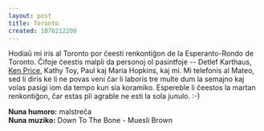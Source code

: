 ```yaml
---
layout: post
title: Toronto
created: 1076212200
---
```

Hodiaŭ mi iris al Toronto por ĉeesti renkontiĝon de la Esperanto-Rondo de Toronto.  Ĉifoje ĉeestis malpli da personoj ol pasintfoje -- Detlef Karthaus, [Ken Price](http://webhome.idirect.com/~sukceso/), Kathy Toy, Paul kaj Maria Hopkins, kaj mi.  Mi telefonis al Mateo, sed li diris ke li ne povas veni ĉar li laboris tre multe dum la semajno kaj volas pasigi iom da tempo kun sia koramiko.  Espereble li ĉeestos la martan renkontiĝon, ĉar estas pli agrable ne esti la sola junulo.  :-)

**Nuna humoro:** malstreĉa  
**Nuna muziko:** Down To The Bone - Muesli Brown
